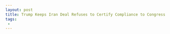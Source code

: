 ```yaml
---
layout: post
title: Trump Keeps Iran Deal Refuses to Certify Compliance to Congress
tags:
 -
---
```


